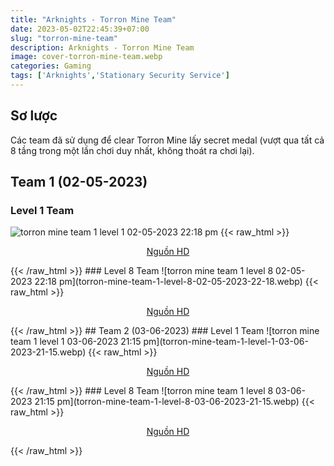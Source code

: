 ```yaml
---
title: "Arknights - Torron Mine Team"
date: 2023-05-02T22:45:39+07:00
slug: "torron-mine-team"
description: Arknights - Torron Mine Team
image: cover-torron-mine-team.webp
categories: Gaming
tags: ['Arknights','Stationary Security Service']
---
```

## Sơ lược   
Các team đã sử dụng để clear Torron Mine lấy secret medal (vượt qua tất cả 8 tầng trong một lần chơi duy nhất, không thoát ra chơi lại).
## Team 1 (02-05-2023)
### Level 1 Team    
![torron mine team 1 level 1 02-05-2023 22:18 pm](torron-mine-team-1-level-1-02-05-2023-22-18.webp)
{{< raw_html >}} 
<p style="text-align: center;"><a class="link" href="https://imgur.com/6Mq0IVs" target="_blank" rel="noopener">Nguồn HD</a></p>
{{< /raw_html >}}
### Level 8 Team
![torron mine team 1 level 8 02-05-2023 22:18 pm](torron-mine-team-1-level-8-02-05-2023-22-18.webp)
{{< raw_html >}} 
<p style="text-align: center;"><a class="link" href="https://imgur.com/9rfG30Y" target="_blank" rel="noopener">Nguồn HD</a></p>
{{< /raw_html >}}   
## Team 2 (03-06-2023)
### Level 1 Team    
![torron mine team 1 level 1 03-06-2023 21:15 pm](torron-mine-team-1-level-1-03-06-2023-21-15.webp)
{{< raw_html >}} 
<p style="text-align: center;"><a class="link" href="https://i.imgur.com/Gsg8vrb.png" target="_blank" rel="noopener">Nguồn HD</a></p>
{{< /raw_html >}}
### Level 8 Team
![torron mine team 1 level 8 03-06-2023 21:15 pm](torron-mine-team-1-level-8-03-06-2023-21-15.webp)
{{< raw_html >}} 
<p style="text-align: center;"><a class="link" href="https://i.imgur.com/bclBzkq.png" target="_blank" rel="noopener">Nguồn HD</a></p>
{{< /raw_html >}}   

